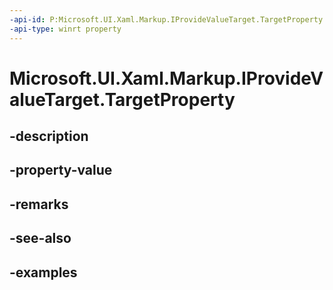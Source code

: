 ```yaml
---
-api-id: P:Microsoft.UI.Xaml.Markup.IProvideValueTarget.TargetProperty
-api-type: winrt property
---
```


# Microsoft.UI.Xaml.Markup.IProvideValueTarget.TargetProperty

<!--
public object TargetProperty { get; }
-->


## -description

## -property-value

## -remarks

## -see-also

## -examples



